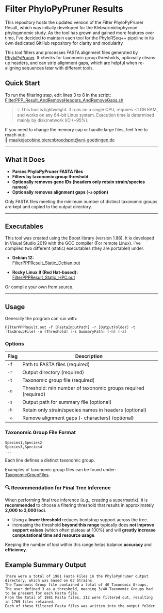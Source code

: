 # Filter PhyloPyPruner Results
This repository hosts the updated version of the Filter PhyloPyPruner Result, which was initially developed for the Klebsormidiophyceae phylogenomic study. As the tool has grown and gained more features over time, I've decided to maintain each tool for the PhyloRSeq++ pipeline in its own dedicated GitHub repository for clarity and modularity

This tool filters and processes FASTA alignment files generated by [PhyloPyPruner](https://github.com/fethalen/phylopypruner). It checks for taxonomic group thresholds, optionally cleans up headers, and can strip alignment gaps, which are helpful when re-aligning sequences later with different tools.

## Quick Start

To run the filtering step, edit lines 3 to 8 in the script:  
[FilterPPP_Result_AndRemoveHeaders_AndRemoveGaps.sh](https://github.com/mjbieren/Phylogenomics_klebsormidiophyceae/blob/main/Scripts/14_FilterPhylopypruner/FilterPPP_Result_AndRemoveHeaders_AndRemoveGaps.sh)

> 💡 This tool is lightweight. It runs on a single CPU, requires <1 GB RAM, and works on any 64-bit Linux system. Execution time is determined mainly by disk/network I/O (~95%).

If you need to change the memory cap or handle large files, feel free to reach out:  
📧 maaikejacobine.bierenbroodspot@uni-goettingen.de

---

## What It Does

- **Parses PhyloPyPruner FASTA files**
- **Filters by taxonomic group threshold**
- **Optionally removes gene IDs (headers only retain strain/species names)**
- **Optionally removes alignment gaps (`-a` option)**

Only FASTA files meeting the minimum number of distinct taxonomic groups are kept and copied to the output directory.

---

## Executables

This tool was created using the Boost library (version 1.88). It is developed in Visual Studio 2019 with the GCC compiler (For remote Linux). I've compiled two different (static) executables (they are portable!) under:

- **Debian 12:**  
  [FilterPPPResult_Static_Debian.out](https://github.com/mjbieren/FilterPPPResult/blob/main/Sources/Executables/FilterPPPResult_Static_Debian.out)

- **Rocky Linux 8 (Red Hat-based):**  
  [FilterPPPResult_Static_HPC.out](https://github.com/mjbieren/FilterPPPResult/blob/main/Sources/Executables/FilterPPPResult_Static_HPC.out)


Or compile your own from source.

---

## Usage
Generally the program can run with:
```
FilterPPPResult.out -f [FastaInputPath] -r [OutputFolder] -t [TaxGroupFile] -n [Threshold] [-s SummaryPath] [-h] [-a]
```

### Options

| Flag | Description |
|------|-------------|
| `-f` | Path to FASTA files (required) |
| `-r` | Output directory (required) |
| `-t` | Taxonomic group file (required) |
| `-n` | Threshold: min number of taxonomic groups required (required) |
| `-s` | Output path for summary file (optional) |
| `-h` | Retain only strain/species names in headers (optional) |
| `-a` | Remove alignment gaps (`-` characters) (optional) |

### Taxonomic Group File Format
```
Species1,Species2
Species3,Species4
...
```

Each line defines a distinct taxonomic group.

Examples of taxonomic group files can be found under: [TaxonomicGroupFiles](https://github.com/mjbieren/FilterPPPResult/tree/main/TaxonomicGroupFiles).

### 🔍 Recommendation for Final Tree Inference

When performing final tree inference (e.g., creating a supermatrix), it is **recommended** to choose a filtering threshold that results in approximately **2,000 to 3,000 loci**.

- Using a **lower threshold**  reduces bootstrap support across the tree.
- Increasing the threshold **beyond this range** typically does **not improve support values** (which often plateau at 100%) and will **greatly increase computational time and resource usage**.

Keeping the number of loci within this range helps balance **accuracy** and **efficiency**.

## Example Summary Output
```
There were a total of 1981 Fasta Files in the PhyloPyPruner output directory, which was based on 63 Strains.
The Taxonomic Group file contained a total of 40 Taxonomic Groups.
The user defined 3 as a threshold, meaning 3/40 Taxonomic Groups had to be present for each Fasta file.
From the total of 1981 Fasta files, 212 were filtered out, resulting in 1769 files retained.
Each of these filtered Fasta files was written into the output folder.
```
